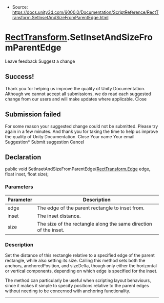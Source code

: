 * Source: https://docs.unity3d.com/6000.0/Documentation/ScriptReference/RectTransform.SetInsetAndSizeFromParentEdge.html

#  [RectTransform](https://docs.unity3d.com/6000.0/Documentation/ScriptReference/RectTransform.html).SetInsetAndSizeFromParentEdge
Leave feedback
Suggest a change
## Success!
Thank you for helping us improve the quality of Unity Documentation. Although we cannot accept all submissions, we do read each suggested change from our users and will make updates where applicable.
Close
## Submission failed
For some reason your suggested change could not be submitted. Please <a>try again</a> in a few minutes. And thank you for taking the time to help us improve the quality of Unity Documentation.
Close
Your name Your email Suggestion* Submit suggestion
Cancel
## Declaration
public void SetInsetAndSizeFromParentEdge([RectTransform.Edge](https://docs.unity3d.com/6000.0/Documentation/ScriptReference/RectTransform.Edge.html) edge, float inset, float size); 
### Parameters
Parameter | Description  
---|---  
edge | The edge of the parent rectangle to inset from.  
inset | The inset distance.  
size | The size of the rectangle along the same direction of the inset.  
### Description
Set the distance of this rectangle relative to a specified edge of the parent rectangle, while also setting its size.
Calling this method sets both the anchors, anchoredPosition, and sizeDelta, though only either the horizontal or vertical components, depending on which edge is specified for the inset.  
  
The method can particularly be useful when scripting layout behaviours, since it makes it simple to specify positions relative to the parent edges without needing to be concerned with anchoring functionality.
* * *
